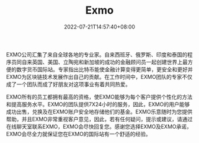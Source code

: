 ﻿---
weight: 
title: "Exmo"
description: "EXMO公司汇集了来自全球各地的专业家。自来西班牙、俄罗斯、印度和泰国的程序员同自来英国、美国、立陶宛和新加坡的成功的金融顾问员一起创建世界上最方便的数字货币国际站。"
date: 2022-07-21T14:57:40+08:00
lastmod: 2022-07-21T14:57:40+08:00
draft: false
authors: ["Simon"]
featuredImage: "exmo.jpg"
link: "https://exmo.com/zh"
tags: ["交易所","Exmo"]
categories: ["navigation"]
navigation: ["交易所"]
lightgallery: true
toc: true
pinned: false
recommend: false
recommend1: false
---
EXMO公司汇集了来自全球各地的专业家。自来西班牙、俄罗斯、印度和泰国的程序员同自来英国、美国、立陶宛和新加坡的成功的金融顾问员一起创建世界上最方便的数字货币国际站。专家指出比特币能使金融计算变得更简单，更安全和更好并EXMO为区块链技术发展作出自己的贡献。在工作时间中，EXMO团队的专家不仅成了一个团队而成了好朋友对这项事业有着共同热爱。

EXMO所有的员工都拥有最高的资格，使EXMO能够为每个客户提供个性化的方法和提高服务水平。EXMO的团队提供7X24小时的服务，因此，EXMO的用户能够成功出售，兑换及在EXMO账户安全地存储他们的基金。EXMO乐意随时为您提供帮助，并且EXMO非常重视客户意见，因此，若有任何疑问，提示或建议，请通过在线聊天室联系EXMO，EXMO会尽快回复您。感谢您选择EXMO及EXMO承诺， EXMO会尽全力就保证您在EXMO的国际站有一个舒适的经验。